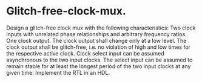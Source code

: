 # Glitch-free-clock-mux.
Design a glitch-free clock mux with the following characteristics:
Two clock inputs with unrelated phase relationships and arbitrary frequency ratios.
One clock output.
The clock output shall change only at a low level.
The clock output shall be glitch-free, i.e. no violation of high and low times for the respective active clock.
Clock select input can be assumed asynchronous to the two input clocks.
The select input can be assumed to remain stable for at least the longest period of the two input clocks at any given time.
Implement the RTL in an HDL.
